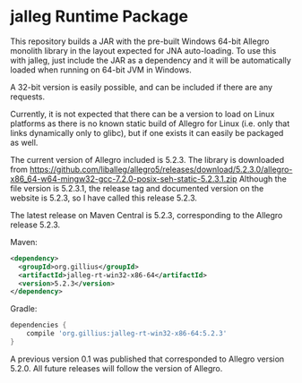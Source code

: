 jalleg Runtime Package
======================

This repository builds a JAR with the pre-built Windows 64-bit Allegro monolith
library in the layout expected for JNA auto-loading. To use this with jalleg,
just include the JAR as a dependency and it will be automatically loaded when
running on 64-bit JVM in Windows.

A 32-bit version is easily possible, and can be included if there are any
requests.

Currently, it is not expected that there can be a version to load on Linux
platforms as there is no known static build of Allegro for Linux (i.e. only
that links dynamically only to glibc), but if one exists it can easily be
packaged as well.

The current version of Allegro included is 5.2.3. The library is downloaded
from https://github.com/liballeg/allegro5/releases/download/5.2.3.0/allegro-x86_64-w64-mingw32-gcc-7.2.0-posix-seh-static-5.2.3.1.zip
Although the file version is 5.2.3.1, the release tag and documented version on
the website is 5.2.3, so I have called this release 5.2.3.

The latest release on Maven Central is 5.2.3, corresponding to the Allegro release 5.2.3.

Maven:
```xml
<dependency>
  <groupId>org.gillius</groupId>
  <artifactId>jalleg-rt-win32-x86-64</artifactId>
  <version>5.2.3</version>
</dependency>
```

Gradle:
```groovy
dependencies {
    compile 'org.gillius:jalleg-rt-win32-x86-64:5.2.3'
}
```

A previous version 0.1 was published that corresponded to Allegro version 5.2.0.
All future releases will follow the version of Allegro.
